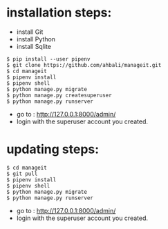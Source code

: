 # installation steps:
- install Git
- install Python
- install Sqlite
```Shell
$ pip install --user pipenv
$ git clone https://github.com/ahbali/manageit.git
$ cd manageit
$ pipenv install
$ pipenv shell
$ python manage.py migrate
$ python manage.py createsuperuser
$ python manage.py runserver
```
- go to : http://127.0.0.1:8000/admin/
- login with the superuser account you created.

# updating steps:
```Shell
$ cd manageit
$ git pull
$ pipenv install
$ pipenv shell
$ python manage.py migrate
$ python manage.py runserver
```
- go to : http://127.0.0.1:8000/admin/
- login with the superuser account you created.